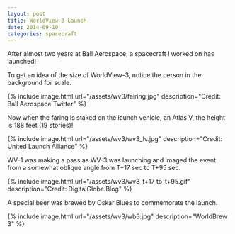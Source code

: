 ```yaml
---
layout: post
title: WorldView-3 Launch
date: 2014-09-10
categories: spacecraft
---
```


After almost two years at Ball Aerospace, a spacecraft I worked on has launched!

To get an idea of the size of WorldView-3, notice the person in the background for scale.

{% include image.html url="/assets/wv3/fairing.jpg" description="Credit: Ball Aerospace Twitter" %}

Now when the faring is staked on the launch vehicle, an Atlas V, the height is
188 feet (19 stories)!

{% include image.html url="/assets/wv3/wv3_lv.jpg" description="Credit: United Launch Alliance" %}

WV-1 was making a pass as WV-3 was launching and imaged the event from a
somewhat oblique angle from T+17 sec to T+95 sec. 

{% include image.html url="/assets/wv3/wv3_t+17_to_t+95.gif" description="Credit: DigitalGlobe Blog" %}

A special beer was brewed by Oskar Blues to commemorate the launch.

{% include image.html url="/assets/wv3/wb3.jpg" description="WorldBrew 3" %}
